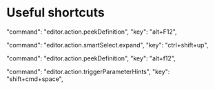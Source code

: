 # Useful shortcuts

"command": "editor.action.peekDefinition",
"key": "alt+F12",

"command": "editor.action.smartSelect.expand",
"key": "ctrl+shift+up",

"command": "editor.action.peekDefinition",
"key": "alt+f12",

"command": "editor.action.triggerParameterHints",
"key": "shift+cmd+space",
